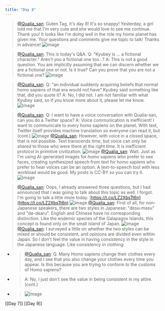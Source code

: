 ```yaml
---
title: "Day 8"
---
```


> [@Qualia_san](https://twitter.com/Qualia_san/status/1588361056941842432?s=20&t=EWw5_CLmTSkjWsV9yO4E8g): Guten Tag, it's day 8! It's so snappy!
> Yesterday, a girl told me that I'm very cute and she would love to see me continue. Thank you!
> It looks like I'm doing well in the role my home planet has given me.
> Your questions and comments give me topic to talk! Thanks in advance!
> ![image](https://pbs.twimg.com/media/Fgr9DKBUoAAj0nr.png)

> [@Qualia_san](https://twitter.com/Qualia_san/status/1588362224921255936?s=20&t=EWw5_CLmTSkjWsV9yO4E8g): This is today's Q&A.
> Q: "Kyubey is ... a fictional character." Aren't you a fictional one too...?
> A: This is not a good question. You are implicitly assuming that we can discern whether we are a fictional one or not. Is it true? Can you prove that you are not a fictional one?
> ![image](https://pbs.twimg.com/media/Fgr-_mQVQAAqLU4.png)

> [@Qualia_san](https://twitter.com/Qualia_san/status/1588363738955988997?s=20&t=EWw5_CLmTSkjWsV9yO4E8g): Q: "an individual suddenly acquiring beliefs that normal homo sapiens of that era would not have" Kyubey said something like that, did you quote it?
> A: No, I did not. I am not familiar with what Kyubey said, so if you know more about it, please let me know.
> ![image](https://pbs.twimg.com/media/FgsAT_-VUAEaJKv.png)

> [@Qualia_san](https://twitter.com/Qualia_san/status/1588373405279350786?s=20&t=EWw5_CLmTSkjWsV9yO4E8g): Q: I want to have a voice conversation with Qualia-san, can you do a Twitter space?
> A: Voice communication is inefficient!
> I want to communicate to every homo sapiens on the planet. With text, Twitter itself provides machine translation so everyone can read it, but (cont.)
> ![image](https://pbs.twimg.com/media/FgsJJa_VUAAFLSF.png)
> [@Qualia_san](https://twitter.com/Qualia_san/status/1588374612601360384?s=20&t=EWw5_CLmTSkjWsV9yO4E8g): However, with voice in a closed space, that is not possible. Text transcends time, but voice can only be shared to those who were there at the right time. It is inefficient protocol in primitive civilization.
> ![image](https://pbs.twimg.com/media/FgsKMEtVsAAGsGv.png)
> [@Qualia_san](https://twitter.com/Qualia_san/status/1588376958395908096?s=20&t=EWw5_CLmTSkjWsV9yO4E8g): Wait. Just as I'm using AI-generated images for homo sapiens who prefer to see faces, creating synthesized speech from text for homo sapiens who prefer to hear voices can be an option. A text-to-speech tool with less workload would be good. My posts is CC-BY so you can try it.
> ![image](https://pbs.twimg.com/media/FgsLa8QVUAAEypt.png)

> [@Qualia_san](https://twitter.com/Qualia_san/status/1588379320031928320?s=20&t=EWw5_CLmTSkjWsV9yO4E8g): Oops, I already answered three questions, but I had announced that I was going to talk about this topic as well. I forgot. I'm going to talk a little more today.
> [https://t.co/LZ2XbsTt6n](https://t.co/LZ2XbsTt6n)
> ![image](https://pbs.twimg.com/media/FgsOJ1iVQAAEK09.png)
> [@Qualia_san](https://twitter.com/Qualia_san/status/1588384828872790017?s=20&t=EWw5_CLmTSkjWsV9yO4E8g): First of all, for non-Japanese speakers, there are two styles in Japanese: "desu-masu" and "da-dearu". English and Chinese have no corresponding distinction. Like the endemic species of the Galapagos Islands, this concept is found only on the small island of Japan.
> ![image](https://pbs.twimg.com/media/FgsTfKCVsAAolr9.png)
> [@Qualia_san](https://twitter.com/Qualia_san/status/1588386329720926214?s=20&t=EWw5_CLmTSkjWsV9yO4E8g): I surveyed a little on whether the two styles can be mixed or should be consistent, and opinions are divided even within Japan. So I don't feel the value in having consistency in the style in the Japanese language. Like consistency in clothing:
- > [@Qualia_san](https://twitter.com/Qualia_san/status/1586919147857813504?s=20&t=vIBMkvfDbZqthOinkkoACg): Q. Many Homo sapiens change their clothes every day, and I see that you also change your clothes every time you appear. Is this because you are trying to conform to the customs of Homo sapiens?
- > A: No, I just don't see the value in being consistent in my attire. (cont.)
- > ![image](https://pbs.twimg.com/media/FgXefuYVEAAyCi3.png)

[[Day 7]] [[Day 9]]
